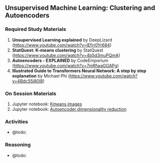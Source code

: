 ## Unsupervised Machine Learning: Clustering and Autoencoders

### Required Study Materials

1. **Unsupervised Learning explained** by DeepLizard (https://www.youtube.com/watch?v=lEfrr0Yr684)
2. **StatQuest: K-means clustering** by StatQuest (https://www.youtube.com/watch?v=4b5d3muPQmA)
3. **Autoencoders - EXPLAINED** by CodeEmporium (https://www.youtube.com/watch?v=7mRfwaGGAPg)
4. **Illustrated Guide to Transformers Neural Network: A step by step explanation** by Michael Phi (https://www.youtube.com/watch?v=4Bdc55j80l8)

### On Session Materials

1. Jupyter notebook: [Kmeans images](https://is.muni.cz/auth/el/phil/jaro2023/PLIN068/124034648/kmeans_images_task1_vabvcuwg.ipynb?predmet=1462668)
2. Jupyter notebook: [Autoencoder dimensionality reduction](https://is.muni.cz/auth/el/phil/jaro2023/PLIN068/124034648/autoencoder_dimensionality_reduction_task2_aaakngkn.ipynb?predmet=1462668)

### Activities

* @todo: 

### Reasoning

* @todo: 

